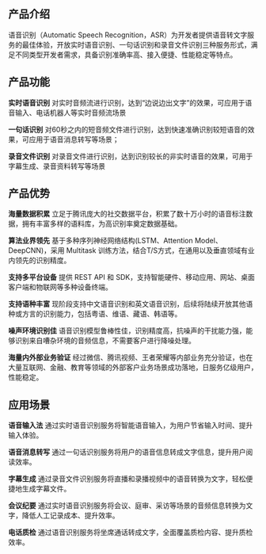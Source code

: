 ## 产品介绍
语音识别（Automatic Speech Recognition，ASR）为开发者提供语音转文字服务的最佳体验，开放实时语音识别、一句话识别和录音文件识别三种服务形式，满足不同类型开发者需求，具备识别准确率高、接入便捷、性能稳定等特点。

## 产品功能

**实时语音识别**
对实时音频流进行识别，达到“边说边出文字”的效果，可应用于语音输入、电话机器人等实时音频流场景

**一句话识别**
对60秒之内的短音频文件进行识别，达到快速准确识别较短语音的效果，可应用于语音消息转写等场景；

**录音文件识别**
对录音文件进行识别，达到识别较长的非实时语音的效果，可用于字幕生成、录音资料转写等场景


## 产品优势

**海量数据积累**
立足于腾讯庞大的社交数据平台，积累了数十万小时的语音标注数据，拥有丰富多样的语料库，为高识别率奠定数据基础。

**算法业界领先**
基于多种序列神经网络结构(LSTM、Attention Model、DeepCNN)，采用 Multitask 训练方法，结合T/S方式，在通用以及垂直领域有业内领先的识别精度。

**支持多平台设备**
提供 REST API 和 SDK，支持智能硬件、移动应用、网站、桌面客户端和物联网等多种设备终端。

**支持语种丰富**
现阶段支持中文语音识别和英文语音识别，后续将陆续开放其他语种或方言的识别能力，包括粤语、维语、藏语、韩语等。

**噪声环境识别佳**
语音识别模型鲁棒性佳，识别精度高，抗噪声的干扰能力强，能够识别来自嘈杂环境的音频信息，不需要客户进行降噪处理。

**海量内外部业务验证**
经过微信、腾讯视频、王者荣耀等内部业务充分验证，也在大量互联网、金融、教育等领域的外部客户业务场景成功落地，日服务亿级用户，性能稳定。


## 应用场景

**语音输入法**
通过实时语音识别服务将智能语音输入，为用户节省输入时间、提升输入体验。

**语音消息转写**
通过一句话识别服务将用户的语音信息转成文字信息，提升用户阅读效率。

**字幕生成**
通过录音文件识别服务将直播和录播视频中的语音转换为文字，轻松便捷地生成字幕文件。

**会议纪要**
通过实时语音识别服务将会议、庭审、采访等场景的音频信息转换为文字，降低人工记录成本、提升效率。

**电话质检**
通过语音识别服务将坐席通话转成文字，全面覆盖质检内容、提升质检效率。
